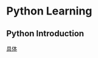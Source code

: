 # Python Learning

## Python Introduction

[具体](https://github.com/chenglin5580/Tool_Python_Learning/blob/master/0%20Introduction/Introduction.md)


